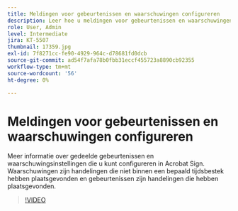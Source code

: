 ```yaml
---
title: Meldingen voor gebeurtenissen en waarschuwingen configureren
description: Leer hoe u meldingen voor gebeurtenissen en waarschuwingen configureert
role: User, Admin
level: Intermediate
jira: KT-5507
thumbnail: 17359.jpg
exl-id: 7f8271cc-fe90-4929-964c-d78681fd0dcb
source-git-commit: ad54f7afa78b0fbb31eccf455723a8890cb92355
workflow-type: tm+mt
source-wordcount: '56'
ht-degree: 0%

---
```


# Meldingen voor gebeurtenissen en waarschuwingen configureren

Meer informatie over gedeelde gebeurtenissen en waarschuwingsinstellingen die u kunt configureren in Acrobat Sign. Waarschuwingen zijn handelingen die niet binnen een bepaald tijdsbestek hebben plaatsgevonden en gebeurtenissen zijn handelingen die hebben plaatsgevonden.

>[!VIDEO](https://video.tv.adobe.com/v/343589?quality=12&learn=on&hidetitle=true)
